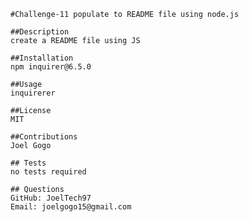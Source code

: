
    #Challenge-11 populate to README file using node.js

    ##Description
    create a README file using JS 

    ##Installation
    npm inquirer@6.5.0

    ##Usage
    inquirerer

    ##License
    MIT

    ##Contributions
    Joel Gogo

    ## Tests
    no tests required

    ## Questions
    GitHub: JoelTech97
    Email: joelgogo15@gmail.com

    